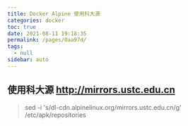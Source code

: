 ```yaml
---
title: Docker Alpine 使用科大源
categories: docker
toc: true
date: 2021-08-11 19:18:35
permalink: /pages/0aa97d/
tags: 
  - null
sidebar: auto
---
```


## 使用科大源  http://mirrors.ustc.edu.cn

> sed -i 's/dl-cdn.alpinelinux.org/mirrors.ustc.edu.cn/g' /etc/apk/repositories
